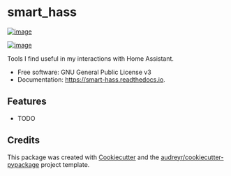 smart\_hass
===========

[![image](https://img.shields.io/pypi/v/smart_hass.svg)](https://pypi.python.org/pypi/smart_hass)

[![image](https://img.shields.io/travis/jlmcgehee21/smart_hass.svg)](https://travis-ci.org/jlmcgehee21/smart_hass)

Tools I find useful in my interactions with Home Assistant.

-   Free software: GNU General Public License v3
-   Documentation: <https://smart-hass.readthedocs.io>.

Features
--------

-   TODO

Credits
-------

This package was created with
[Cookiecutter](https://github.com/audreyr/cookiecutter) and the
[audreyr/cookiecutter-pypackage](https://github.com/audreyr/cookiecutter-pypackage)
project template.
